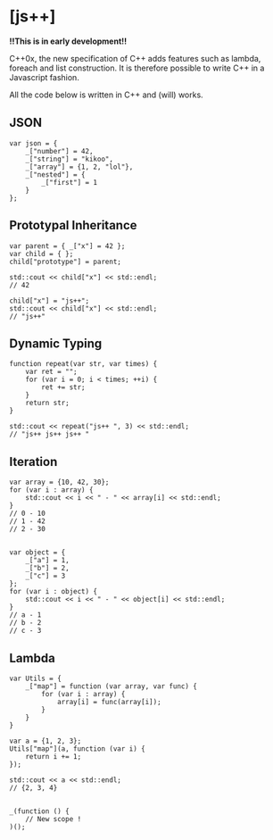 [js++]
====

**!!This is in early development!!**

C++0x, the new specification of C++ adds features such as lambda, foreach and list construction. It is therefore possible to write C++ in a Javascript fashion.

All the code below is written in C++ and (will) works.

JSON
--------

	var json = {
		_["number"] = 42,
		_["string"] = "kikoo",
		_["array"] = {1, 2, "lol"},
		_["nested"] = {
			_["first"] = 1
		}
	};


Prototypal Inheritance
--------

	var parent = { _["x"] = 42 };
	var child = { };
	child["prototype"] = parent;

	std::cout << child["x"] << std::endl;
	// 42

	child["x"] = "js++";
	std::cout << child["x"] << std::endl;
	// "js++"


Dynamic Typing
---------

	function repeat(var str, var times) {
		var ret = "";
		for (var i = 0; i < times; ++i) {
			ret += str;
		}
		return str;
	}

	std::cout << repeat("js++ ", 3) << std::endl;
	// "js++ js++ js++ "


Iteration
-------------

	var array = {10, 42, 30};
	for (var i : array) {
		std::cout << i << " - " << array[i] << std::endl;
	}
	// 0 - 10
	// 1 - 42
	// 2 - 30


	var object = {
		_["a"] = 1,
		_["b"] = 2,
		_["c"] = 3
	};
	for (var i : object) {
		std::cout << i << " - " << object[i] << std::endl;
	}
	// a - 1
	// b - 2
	// c - 3
	

Lambda
--------------

	var Utils = {
		_["map"] = function (var array, var func) {
			for (var i : array) {
				array[i] = func(array[i]);
			}
		}
	}

	var a = {1, 2, 3};
	Utils["map"](a, function (var i) {
		return i += 1;
	});

	std::cout << a << std::endl;
	// {2, 3, 4}


	_(function () {
		// New scope !
	)();
